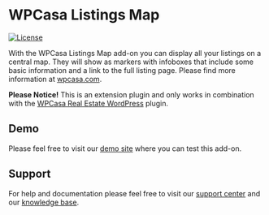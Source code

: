 # WPCasa Listings Map #
[![License](https://img.shields.io/badge/license-GPL%202.0%2B-lightgrey.svg?style=flat-square)](https://github.com/wpsight/wpcasa/blob/master/wpcasa/LICENSE)

With the WPCasa Listings Map add-on you can display all your listings on a central map. They will show as markers with infoboxes that include some basic information and a link to the full listing page. Please find more information at [wpcasa.com](https://wpcasa.com/downloads/wpcasa-listings-map/).

**Please Notice!** This is an extension plugin and only works in combination with the [WPCasa Real Estate WordPress](https://github.com/wpsight/wpcasa) plugin.

## Demo
Please feel free to visit our [demo site](http://demo.wpcasa.com/listings-map) where you can test this add-on.

## Support
For help and documentation please feel free to visit our [support center](https://wpcasa.com/support) and our [knowledge base](http://docs.wpsight.com/article/wpcasa-listings-map/).